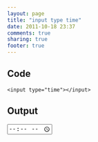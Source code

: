 ```yaml
---
layout: page
title: "input type time"
date: 2011-10-18 23:37
comments: true
sharing: true
footer: true
---
```


## Code
```<input type="time"></input>```


## Output
<input type="time"></input>